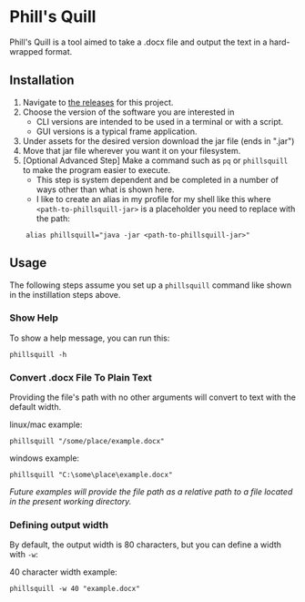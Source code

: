 # Phill's Quill
Phill's Quill is a tool aimed to take a .docx file and output the text in a hard-wrapped format.

## Installation
1. Navigate to [the releases](https://github.com/Zierman/phillsquill/releases) for this project.
2. Choose the version of the software you are interested in
   - CLI versions are intended to be used in a terminal or with a script.
   - GUI versions is a typical frame application.
3. Under assets for the desired version download the jar file (ends in ".jar")
4. Move that jar file wherever you want it on your filesystem.
5. \[Optional Advanced Step\] Make a command such as `pq` or `phillsquill` to make the program easier to execute.
    - This step is system dependent and be completed in a number of ways other than what is shown here.
    - I like to create an alias in my profile for my shell like this where `<path-to-phillsquill-jar>` is a placeholder you need to replace with the path: 
```shell
    alias phillsquill="java -jar <path-to-phillsquill-jar>"
```

## Usage
The following steps assume you set up a `phillsquill` command like shown in the instillation steps above.

### Show Help
To show a help message, you can run this:
```shell
phillsquill -h
```

### Convert .docx File To Plain Text
Providing the file's path with no other arguments will convert to text with the default width.

linux/mac example:
```shell
phillsquill "/some/place/example.docx"
```

windows example:
```shell
phillsquill "C:\some\place\example.docx"
```

_Future examples will provide the file path as a relative path to a file located in the present working directory._

### Defining output width
By default, the output width is 80 characters, but you can define a width with `-w`:

40 character width example:
```shell
phillsquill -w 40 "example.docx"
```
